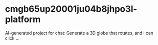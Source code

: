 # cmgb65up20001ju04b8jhpo3l-platform
AI-generated project for chat: Generate a 3D globe that rotates, and i can click ...

